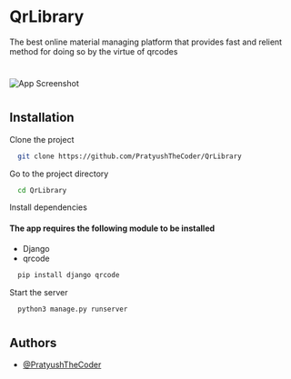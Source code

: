 
# QrLibrary 

The best online material managing platform that provides fast and relient method for doing so by the virtue of qrcodes
#
![App Screenshot](https://pratyushthecoder.github.io/images/qrlibrary.png)
#

## Installation

Clone the project

```bash
  git clone https://github.com/PratyushTheCoder/QrLibrary
```

Go to the project directory

```bash
  cd QrLibrary
```

Install dependencies

#### The app requires the following module to be installed
- Django
- qrcode

```bash
  pip install django qrcode
```

Start the server

```bash
  python3 manage.py runserver
```

#




## Authors

- [@PratyushTheCoder](https://www.github.com/PratyushTheCoder)

